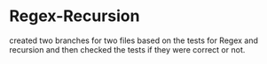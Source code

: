 # Regex-Recursion
created two branches for two files based on the tests for Regex and recursion and then checked the tests if they were correct or not. 